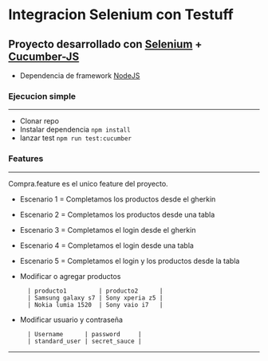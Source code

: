 # Integracion Selenium con Testuff

## Proyecto desarrollado con [Selenium](https://www.selenium.dev/selenium/docs/api/javascript/index.html) + [Cucumber-JS](https://github.com/cucumber/cucumber-js)

- Dependencia de framework [NodeJS](https://nodejs.org/en/download)
### Ejecucion simple

---

- Clonar repo
- Instalar dependencia `npm install`
- lanzar test `npm run test:cucumber`


### Features
---
Compra.feature es el unico feature del proyecto.
- Escenario 1 = Completamos los productos desde el gherkin
- Escenario 2 = Completamos los productos desde una tabla
- Escenario 3 = Completamos el login desde el gherkin
- Escenario 4 = Completamos el login desde una tabla
- Escenario 5 = Completamos el login y los productos desde la tabla


- Modificar o agregar productos
  ```
    | producto1         | producto2      |
    | Samsung galaxy s7 | Sony xperia z5 |
    | Nokia lumia 1520  | Sony vaio i7   |
  ```
- Modificar usuario y contraseña
  ```
    | Username      | password     |
    | standard_user | secret_sauce |
  ```

---
